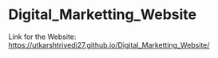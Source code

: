 # Digital_Marketting_Website
Link for the Website: 
https://utkarshtrivedi27.github.io/Digital_Marketting_Website/
